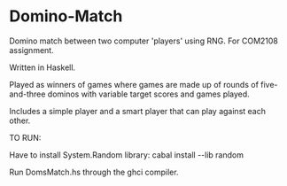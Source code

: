# Domino-Match
Domino match between two computer 'players' using RNG. For COM2108 assignment.

Written in Haskell.

Played as winners of games where games are made up of rounds of five-and-three dominos with variable target scores and games played.

Includes a simple player and a smart player that can play against each other.

TO RUN:

Have to install System.Random library:
    cabal install --lib random

Run DomsMatch.hs through the ghci compiler.